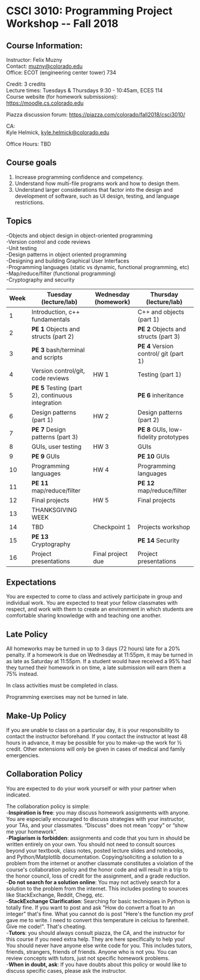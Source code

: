 CSCI 3010: Programming Project Workshop -- Fall 2018
=====================

Course Information:
-----------------


Instructor: Felix Muzny  
Contact: muzny@colorado.edu  
Office: ECOT (engineering center tower) 734  

Credit: 3 credits  
Lecture times: Tuesdays & Thursdays 9:30 - 10:45am, ECES 114  
Course website (for homework submissions): https://moodle.cs.colorado.edu  

Piazza discussion forum: https://piazza.com/colorado/fall2018/csci3010/  

CA:  
Kyle Helmick, kyle.helmick@colorado.edu

Office Hours: TBD

Course goals
-----------
1. Increase programming confidence and competency.
2. Understand how multi-file programs work and how to design them.
3. Understand larger considerations that factor into the design and development of software, such as UI design, testing, and language restrictions.


Topics
------
-Objects and object design in object-oriented programming  
-Version control and code reviews  
-Unit testing  
-Design patterns in object oriented programming  
-Designing and building Graphical User Interfaces  
-Programming languages (static vs dynamic, functional programming, etc)  
-Map/reduce/filter (functional programming)  
-Cryptography and security  


|Week | Tuesday (lecture/lab) | Wednesday (homework) | Thursday (lecture/lab) |
| --- | --- | --- | --- |
1 | Introduction, c++ fundamentals | | C++ and objects (part 1) |
2 | __PE 1__  Objects and structs (part 2) | | __PE 2__  Objects and structs (part 3) |
3 | __PE 3__  bash/terminal and scripts | | __PE 4__  Version control/ git (part 1) |
4 | Version control/git, code reviews | HW 1 | Testing (part 1) |
5 | __PE 5__  Testing (part 2), continuous integration | | __PE 6__  inheritance |
6 | Design patterns (part 1) | HW 2 | Design patterns (part 2) |
7 | __PE 7__ Design patterns (part 3) | | __PE 8__  GUIs, low-fidelity prototypes |
8 | GUIs, user testing | HW 3 | GUIs |
9 | __PE 9__  GUIs | | __PE 10__ GUIs
10 | Programming languages | HW 4 | Programming languages
11 | __PE 11__  map/reduce/filter | | __PE 12__  map/reduce/filter 
12 | Final projects | HW 5 | Final projects
13 | THANKSGIVING WEEK | | 
14 | TBD | Checkpoint 1 | Projects workshop
15 | __PE 13__ Cryptography | | __PE 14__ Security
16 | Project presentations | Final project due | Project presentations


Expectations
--------
You are expected to come to class and actively participate in group and individual work. You are expected to treat your fellow classmates with respect, and work with them to create an environment in which students are comfortable sharing knowledge with and teaching one another.

Late Policy
-------
All homeworks may be turned in up to 3 days (72 hours) late for a 20% penalty. If a homework is due on Wednesday at 11:55pm, it may be turned in as late as Saturday at 11:55pm. If a student would have received a 95% had they turned their homework in on time, a late submission will earn them a 75% instead.

In class activities must be completed in class.

Programming exercises may not be turned in late.

Make-Up Policy
-------
If you are unable to class on a particular day, it is your responsibility to contact the instructor beforehand. If you contact the instructor at least 48 hours in advance, it may be possible for you to make-up the work for ½ credit. Other extensions will only be given in cases of medical and family emergencies.

Collaboration Policy
----------
You are expected to do your work yourself or with your partner when indicated.

The collaboration policy is simple:  
-__Inspiration is free__: you may discuss homework assignments with anyone. You are especially encouraged to discuss strategies with your instructor, your TAs, and your classmates. “Discuss” does not mean “copy” or “show me your homework”.  
-__Plagiarism is forbidden__: assignments and code that you turn in should be written entirely on your own. You should not need to consult sources beyond your textbook, class notes, posted lecture slides and notebooks, and Python/Matplotlib documentation.   Copying/soliciting a solution to a problem from the internet or another classmate constitutes a violation of the course's collaboration policy and the honor code and will result in a trip to the honor council, loss of credit for the assignment, and a grade reduction.  
-__Do not search for a solution online__: You may not actively search for a solution to the problem from the internet. This includes posting to sources like StackExchange, Reddit, Chegg, etc.  
-__StackExchange Clarification__: Searching for basic techniques in Python is totally fine. If you want to post and ask "How do convert a float to an integer" that's fine. What you cannot do is post "Here's the function my prof gave me to write. I need to convert this temperature in celcius to farenheit. Give me code!". That's cheating.  
-__Tutors__: you should always consult piazza, the CA, and the instructor for this course if you need extra help. They are here specifically to help you! You should never have anyone else write code for you. This includes tutors, friends, strangers, friends of friends. Anyone who is not you. You can review concepts with tutors, just not specific homework problems.  
-__When in doubt, ask__: If you have doubts about this policy or would like to discuss specific cases, please ask the instructor.  


